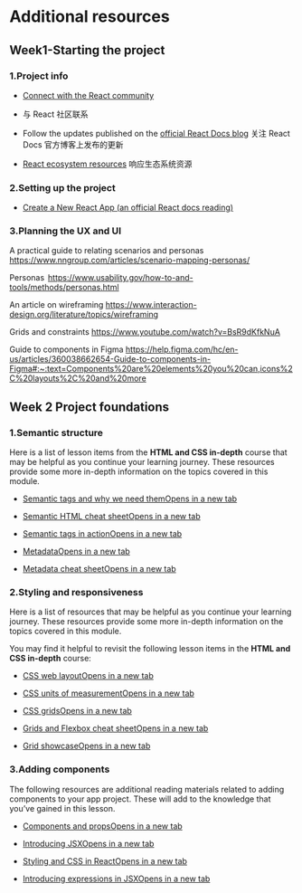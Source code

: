 # Additional resources

## Week1-Starting the project

### 1.Project info

- [Connect with the React community](https://github.com/enaqx/awesome-react#react-community)
- 与 React 社区联系

- Follow the updates published on the [official React Docs blog](https://react.dev/blog)
关注 React Docs 官方博客上发布的更新

- [React ecosystem resources](https://github.com/enaqx/awesome-react)
响应生态系统资源

### 2.Setting up the project

- [Create a New React App (an official React docs reading)](https://react.dev/learn/start-a-new-react-project)


### 3.Planning the UX and UI

A practical guide to relating scenarios and personas 
https://www.nngroup.com/articles/scenario-mapping-personas/

Personas 
https://www.usability.gov/how-to-and-tools/methods/personas.html

An article on wireframing
https://www.interaction-design.org/literature/topics/wireframing

Grids and constraints
https://www.youtube.com/watch?v=BsR9dKfkNuA

Guide to components in Figma
https://help.figma.com/hc/en-us/articles/360038662654-Guide-to-components-in-Figma#:~:text=Components%20are%20elements%20you%20can,icons%2C%20layouts%2C%20and%20more


## Week 2 Project foundations

### 1.Semantic structure
Here is a list of lesson items from the **HTML and CSS in-depth** course that may be helpful as you continue your learning journey. These resources provide some more in-depth information on the topics covered in this module.

*   [Semantic tags and why we need themOpens in a new tab](https://www.coursera.org/learn/html-and-css-in-depth/item/M4OoX)
    
*   [Semantic HTML cheat sheetOpens in a new tab](https://www.coursera.org/learn/html-and-css-in-depth/supplement/ZIzeF/semantic-html-cheat-sheet)
    
*   [Semantic tags in actionOpens in a new tab](https://www.coursera.org/learn/html-and-css-in-depth/lecture/AoFb0/semantic-tags-in-action)
    
*   [MetadataOpens in a new tab](https://www.coursera.org/learn/html-and-css-in-depth/lecture/EeFw9/metadata)
    
*   [Metadata cheat sheetOpens in a new tab](https://www.coursera.org/learn/html-and-css-in-depth/supplement/8QDS1/metadata-cheat-sheet)


### 2.Styling and responsiveness

Here is a list of resources that may be helpful as you continue your learning journey. These resources provide some more in-depth information on the topics covered in this module.

You may find it helpful to revisit the following lesson items in the **HTML and CSS in-depth** course:

*   [CSS web layoutOpens in a new tab](https://www.coursera.org/learn/html-and-css-in-depth/lecture/qsWww/css-web-layout)
    
*   [CSS units of measurementOpens in a new tab](https://www.coursera.org/learn/html-and-css-in-depth/supplement/sBxty/css-units-of-measurement)
    
*   [CSS gridsOpens in a new tab](https://www.coursera.org/learn/html-and-css-in-depth/lecture/VQIRo/css-grids)
    
*   [Grids and Flexbox cheat sheetOpens in a new tab](https://www.coursera.org/learn/html-and-css-in-depth/supplement/A76Uo/grids-and-flexbox-cheat-sheet)
    
*   [Grid showcaseOpens in a new tab](https://www.coursera.org/teach/html-and-css-in-depth/KYd9Lr9AEeyUxgoSRgtsGw/content/item/lecture/b91pE/video-subtitles)


### 3.Adding components

The following resources are additional reading materials related to adding components to your app project. These will add to the knowledge that you’ve gained in this lesson.

*   [Components and propsOpens in a new tab](https://reactjs.org/docs/components-and-props.html)
    
*   [Introducing JSXOpens in a new tab](https://reactjs.org/docs/introducing-jsx.html)
    
*   [Styling and CSS in ReactOpens in a new tab](https://reactjs.org/docs/faq-styling.html)
    
*   [Introducing expressions in JSXOpens in a new tab](https://reactjs.org/docs/introducing-jsx.html#embedding-expressions-in-jsx)